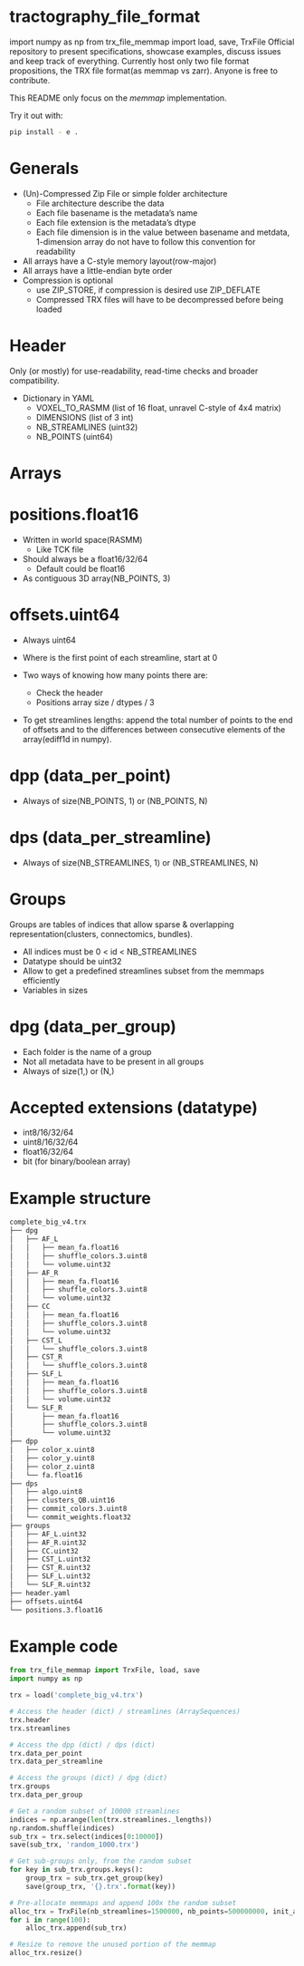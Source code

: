 # tractography_file_format
import numpy as np
from trx_file_memmap import load, save, TrxFile
Official repository to present specifications, showcase examples, discuss issues and keep track of everything.
Currently host only two file format propositions, the TRX file format(as memmap vs zarr). Anyone is free to contribute.

This README only focus on the _memmap_ implementation.

Try it out with:
```bash
pip install - e .
```

# Generals
- (Un)-Compressed Zip File or simple folder architecture
    - File architecture describe the data
    - Each file basename is the metadata’s name
    - Each file extension is the metadata’s dtype
    - Each file dimension is in the value between basename and metdata,  1-dimension array do not have to follow this convention for readability
- All arrays have a C-style memory layout(row-major)
- All arrays have a little-endian byte order
- Compression is optional
    - use ZIP_STORE, if compression is desired use ZIP_DEFLATE
    - Compressed TRX files will have to be decompressed before being loaded

# Header
Only (or mostly) for use-readability, read-time checks and broader compatibility.

- Dictionary in YAML
    - VOXEL_TO_RASMM (list of 16 float, unravel C-style of 4x4 matrix)
    - DIMENSIONS (list of 3 int)
    - NB_STREAMLINES (uint32)
    - NB_POINTS (uint64)

# Arrays
# positions.float16
- Written in world space(RASMM)
    - Like TCK file
- Should always be a float16/32/64
    - Default could be float16
- As contiguous 3D array(NB_POINTS, 3)

# offsets.uint64
- Always uint64
- Where is the first point of each streamline, start at 0
- Two ways of knowing how many points there are:
    - Check the header
    - Positions array size / dtypes / 3

- To get streamlines lengths: append the total number of points to the end of offsets and to the differences between consecutive elements of the array(ediff1d in numpy).

# dpp (data_per_point)
- Always of size(NB_POINTS, 1) or (NB_POINTS, N)

# dps (data_per_streamline)
- Always of size(NB_STREAMLINES, 1) or (NB_STREAMLINES, N)

# Groups
Groups are tables of indices that allow sparse & overlapping representation(clusters, connectomics, bundles).
- All indices must be 0 < id < NB_STREAMLINES
- Datatype should be uint32
- Allow to get a predefined streamlines subset from the memmaps efficiently
- Variables in sizes

# dpg (data_per_group)
- Each folder is the name of a group
- Not all metadata have to be present in all groups
- Always of size(1,) or (N,)

# Accepted extensions (datatype)
- int8/16/32/64
- uint8/16/32/64
- float16/32/64
- bit (for binary/boolean array)

# Example structure
```bash
complete_big_v4.trx
├── dpg
│   ├── AF_L
│   │   ├── mean_fa.float16
│   │   ├── shuffle_colors.3.uint8
│   │   └── volume.uint32
│   ├── AF_R
│   │   ├── mean_fa.float16
│   │   ├── shuffle_colors.3.uint8
│   │   └── volume.uint32
│   ├── CC
│   │   ├── mean_fa.float16
│   │   ├── shuffle_colors.3.uint8
│   │   └── volume.uint32
│   ├── CST_L
│   │   └── shuffle_colors.3.uint8
│   ├── CST_R
│   │   └── shuffle_colors.3.uint8
│   ├── SLF_L
│   │   ├── mean_fa.float16
│   │   ├── shuffle_colors.3.uint8
│   │   └── volume.uint32
│   └── SLF_R
│       ├── mean_fa.float16
│       ├── shuffle_colors.3.uint8
│       └── volume.uint32
├── dpp
│   ├── color_x.uint8
│   ├── color_y.uint8
│   ├── color_z.uint8
│   └── fa.float16
├── dps
│   ├── algo.uint8
│   ├── clusters_QB.uint16
│   ├── commit_colors.3.uint8
│   └── commit_weights.float32
├── groups
│   ├── AF_L.uint32
│   ├── AF_R.uint32
│   ├── CC.uint32
│   ├── CST_L.uint32
│   ├── CST_R.uint32
│   ├── SLF_L.uint32
│   └── SLF_R.uint32
├── header.yaml
├── offsets.uint64
└── positions.3.float16
```

# Example code
```python
from trx_file_memmap import TrxFile, load, save
import numpy as np

trx = load('complete_big_v4.trx')

# Access the header (dict) / streamlines (ArraySequences)
trx.header
trx.streamlines

# Access the dpp (dict) / dps (dict)
trx.data_per_point
trx.data_per_streamline

# Access the groups (dict) / dpg (dict)
trx.groups
trx.data_per_group

# Get a random subset of 10000 streamlines
indices = np.arange(len(trx.streamlines._lengths))
np.random.shuffle(indices)
sub_trx = trx.select(indices[0:10000])
save(sub_trx, 'random_1000.trx')

# Get sub-groups only, from the random subset
for key in sub_trx.groups.keys():
    group_trx = sub_trx.get_group(key)
    save(group_trx, '{}.trx'.format(key)) 

# Pre-allocate memmaps and append 100x the random subset
alloc_trx = TrxFile(nb_streamlines=1500000, nb_points=500000000, init_as=trx)
for i in range(100):
    alloc_trx.append(sub_trx)

# Resize to remove the unused portion of the memmap
alloc_trx.resize()
```
